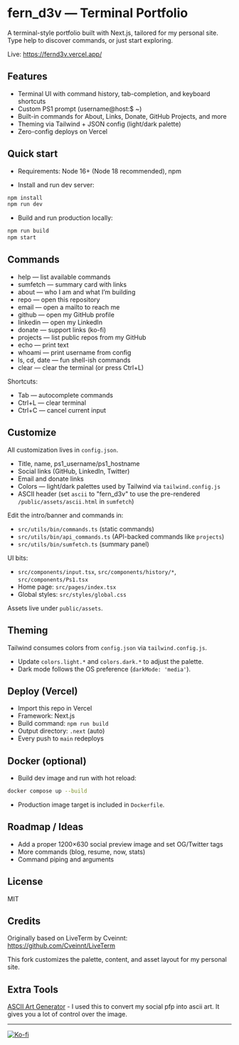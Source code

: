 # fern_d3v — Terminal Portfolio

A terminal-style portfolio built with Next.js, tailored for my personal site. Type help to discover commands, or just start exploring.

Live: https://fernd3v.vercel.app/

## Features
- Terminal UI with command history, tab-completion, and keyboard shortcuts
- Custom PS1 prompt (username@host:$ ~)
- Built-in commands for About, Links, Donate, GitHub Projects, and more
- Theming via Tailwind + JSON config (light/dark palette)
- Zero-config deploys on Vercel

## Quick start
- Requirements: Node 16+ (Node 18 recommended), npm

- Install and run dev server:
```bash
npm install
npm run dev
```
- Build and run production locally:
```bash
npm run build
npm start
```

## Commands
- help — list available commands
- sumfetch — summary card with links
- about — who I am and what I’m building
- repo — open this repository
- email — open a mailto to reach me
- github — open my GitHub profile
- linkedin — open my LinkedIn
- donate — support links (ko-fi)
- projects — list public repos from my GitHub
- echo <text> — print text
- whoami — print username from config
- ls, cd, date — fun shell-ish commands
- clear — clear the terminal (or press Ctrl+L)

Shortcuts:
- Tab — autocomplete commands
- Ctrl+L — clear terminal
- Ctrl+C — cancel current input

## Customize
All customization lives in `config.json`.
- Title, name, ps1_username/ps1_hostname
- Social links (GitHub, LinkedIn, Twitter)
- Email and donate links
- Colors — light/dark palettes used by Tailwind via `tailwind.config.js`
- ASCII header (set `ascii` to "fern_d3v" to use the pre-rendered `/public/assets/ascii.html` in `sumfetch`)

Edit the intro/banner and commands in:
- `src/utils/bin/commands.ts` (static commands)
- `src/utils/bin/api_commands.ts` (API-backed commands like `projects`)
- `src/utils/bin/sumfetch.ts` (summary panel)

UI bits:
- `src/components/input.tsx`, `src/components/history/*`, `src/components/Ps1.tsx`
- Home page: `src/pages/index.tsx`
- Global styles: `src/styles/global.css`

Assets live under `public/assets`.

## Theming
Tailwind consumes colors from `config.json` via `tailwind.config.js`.
- Update `colors.light.*` and `colors.dark.*` to adjust the palette.
- Dark mode follows the OS preference (`darkMode: 'media'`).

## Deploy (Vercel)
- Import this repo in Vercel
- Framework: Next.js
- Build command: `npm run build`
- Output directory: `.next` (auto)
- Every push to `main` redeploys

## Docker (optional)
- Build dev image and run with hot reload:
```bash
docker compose up --build
```
- Production image target is included in `Dockerfile`.

## Roadmap / Ideas
- Add a proper 1200×630 social preview image and set OG/Twitter tags
- More commands (blog, resume, now, stats)
- Command piping and arguments

## License
MIT

## Credits
Originally based on LiveTerm by Cveinnt: https://github.com/Cveinnt/LiveTerm

This fork customizes the palette, content, and asset layout for my personal site.

## Extra Tools
[ASCII Art Generator](https://www.asciiart.eu/image-to-ascii) - I used this to convert my social pfp into ascii art. It gives you a lot of control over the image.

---
[![Ko-fi](https://ko-fi.com/img/githubbutton_sm.svg)](https://ko-fi.com/fernd3v)
